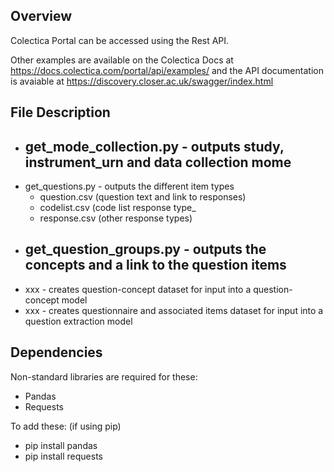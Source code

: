 ## Overview

Colectica Portal can be accessed using the Rest API. 

Other examples are available on the Colectica Docs at https://docs.colectica.com/portal/api/examples/ 
and the API documentation is avaiable at https://discovery.closer.ac.uk/swagger/index.html

## File Description

- get_mode_collection.py - outputs study, instrument_urn and data collection mome
  - 
- get_questions.py - outputs the different item types
  - question.csv (question text and link to responses)
  - codelist.csv (code list response type_
  - response.csv (other response types)
- get_question_groups.py - outputs the concepts and a link to the question items
  - 
- xxx - creates question-concept dataset for input into a question-concept model
- xxx - creates questionnaire and associated items dataset for input into a question extraction model

## Dependencies

Non-standard libraries are required for these:

- Pandas
- Requests

To add these: (if using pip)

- pip install pandas
- pip install requests
